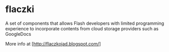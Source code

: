 flaczki
=======

A set of components that allows Flash developers with limited programming experience to incorporate contents from cloud storage providers such as GoogleDocs

More info at [http://flaczkojad.blogspot.com/]
